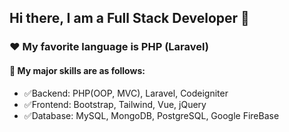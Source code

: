## Hi there, I am a Full Stack Developer 👋

### ❤️ My favorite language is PHP (Laravel)
#### 🌈 My major skills are as follows:

- ✅Backend: PHP(OOP, MVC), Laravel, Codeigniter
- ✅Frontend: Bootstrap, Tailwind, Vue, jQuery
- ✅Database: MySQL, MongoDB, PostgreSQL, Google FireBase

<!--
**umudov-seymur/umudov-seymur** is a ✨ _special_ ✨ repository because its `README.md` (this file) appears on your GitHub profile.

Here are some ideas to get you started:

- 🔭 I’m currently working on ...
- 🌱 I’m currently learning ...
- 👯 I’m looking to collaborate on ...
- 🤔 I’m looking for help with ...
- 💬 Ask me about ...
- 📫 How to reach me: ...
- 😄 Pronouns: ...
- ⚡ Fun fact: ...
-->
